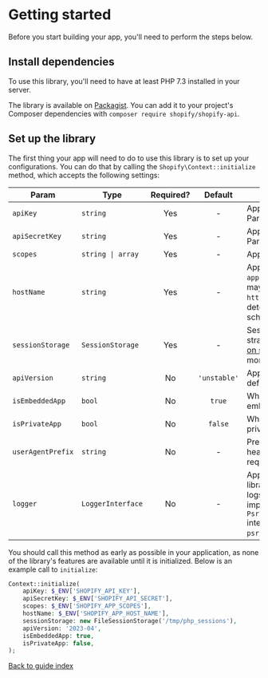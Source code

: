 # Getting started

Before you start building your app, you'll need to perform the steps below.

## Install dependencies

To use this library, you'll need to have at least PHP 7.3 installed in your server.

The library is available on [Packagist](https://packagist.org/packages/shopify/shopify-api). You can add it to your project's Composer dependencies with `composer require shopify/shopify-api`.

## Set up the library

The first thing your app will need to do to use this library is to set up your configurations. You can do that by calling the `Shopify\Context::initialize` method, which accepts the following settings:

| Param             | Type              | Required? |   Default    | Notes                                                                                                                                                                                |
| ----------------- | ----------------- | :-------: | :----------: | ------------------------------------------------------------------------------------------------------------------------------------------------------------------------------------ |
| `apiKey`          | `string`          |    Yes    |      -       | App API key from the Partners dashboard                                                                                                                                              |
| `apiSecretKey`    | `string`          |    Yes    |      -       | App API secret from the Partners dashboard                                                                                                                                           |
| `scopes`          | `string \| array` |    Yes    |      -       | App scopes                                                                                                                                                                           |
| `hostName`        | `string`          |    Yes    |      -       | App host name e.g. `my-app.my-domain.ca`. You may optionally include `https://` or `http://` to determine which scheme to use                                                        |
| `sessionStorage`  | `SessionStorage`  |    Yes    |      -       | Session storage strategy. Read our [notes on session handling](issues.md#notes-on-session-handling) for more information                                                             |
| `apiVersion`      | `string`          |    No     | `'unstable'` | App API version, defaults to unstable                                                                                                                                                |
| `isEmbeddedApp`   | `bool`            |    No     |    `true`    | Whether the app is an embedded app                                                                                                                                                   |
| `isPrivateApp`    | `bool`            |    No     |   `false`    | Whether the app is a private app                                                                                                                                                     |
| `userAgentPrefix` | `string`          |    No     |      -       | Prefix for user agent header sent with a request                                                                                                                                     |
| `logger`          | `LoggerInterface` |    No     |      -       | App logger, so the library can add its own logs to it. Must implement the [PSR-3](https://www.php-fig.org/psr/psr-3/) `Psr\Log\LoggerInterface` interface from the `psr/log` package |

You should call this method as early as possible in your application, as none of the library's features are available until it is initialized. Below is an example call to `initialize`:

```php
Context::initialize(
    apiKey: $_ENV['SHOPIFY_API_KEY'],
    apiSecretKey: $_ENV['SHOPIFY_API_SECRET'],
    scopes: $_ENV['SHOPIFY_APP_SCOPES'],
    hostName: $_ENV['SHOPIFY_APP_HOST_NAME'],
    sessionStorage: new FileSessionStorage('/tmp/php_sessions'),
    apiVersion: '2023-04',
    isEmbeddedApp: true,
    isPrivateApp: false,
);
```

[Back to guide index](README.md)
